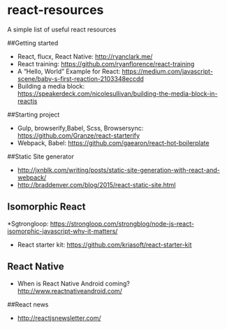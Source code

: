 # react-resources
A simple list of useful react resources

##Getting started
* React, flucx, React Native: http://ryanclark.me/
* React training: https://github.com/ryanflorence/react-training
* A “Hello, World” Example for React: https://medium.com/javascript-scene/baby-s-first-reaction-2103348eccdd
* Building a media block: https://speakerdeck.com/nicolesullivan/building-the-media-block-in-reactjs

##Starting project
* Gulp, browserify,Babel, Scss, Browsersync: https://github.com/Granze/react-starterify
* Webpack, Babel: https://github.com/gaearon/react-hot-boilerplate

##Static Site generator
* http://jxnblk.com/writing/posts/static-site-generation-with-react-and-webpack/
* http://braddenver.com/blog/2015/react-static-site.html

## Isomorphic React
*Sgtrongloop: https://strongloop.com/strongblog/node-js-react-isomorphic-javascript-why-it-matters/
* React starter kit: https://github.com/kriasoft/react-starter-kit

## React Native
* When is React Native Android coming? http://www.reactnativeandroid.com/

##React news
* http://reactjsnewsletter.com/
